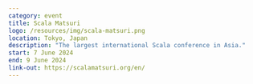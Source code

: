 ```yaml
---
category: event
title: Scala Matsuri
logo: /resources/img/scala-matsuri.png
location: Tokyo, Japan
description: "The largest international Scala conference in Asia."
start: 7 June 2024
end: 9 June 2024
link-out: https://scalamatsuri.org/en/
---
```

